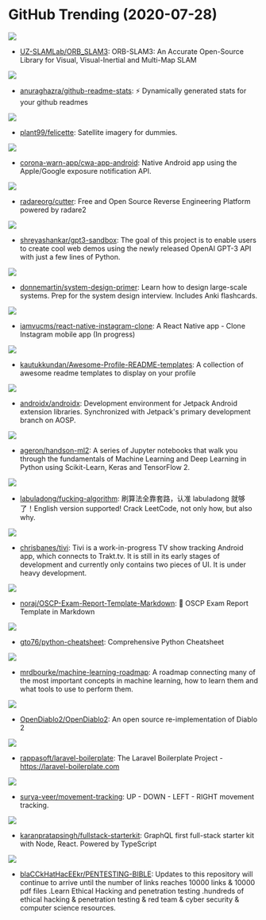 # GitHub Trending (2020-07-28)

![](https://img.shields.io/badge/C%2B%2B-New%20250-green?style=flat-square&logo=appveyor)
- [UZ-SLAMLab/ORB_SLAM3](https://github.com/UZ-SLAMLab/ORB_SLAM3): ORB-SLAM3: An Accurate Open-Source Library for Visual, Visual-Inertial and Multi-Map SLAM

![](https://img.shields.io/badge/JavaScript-New%20418-green?style=flat-square&logo=appveyor)
- [anuraghazra/github-readme-stats](https://github.com/anuraghazra/github-readme-stats): ⚡ Dynamically generated stats for your github readmes

![](https://img.shields.io/badge/Python-New%20271-green?style=flat-square&logo=appveyor)
- [plant99/felicette](https://github.com/plant99/felicette): Satellite imagery for dummies.

![](https://img.shields.io/badge/Kotlin-New%2045-green?style=flat-square&logo=appveyor)
- [corona-warn-app/cwa-app-android](https://github.com/corona-warn-app/cwa-app-android): Native Android app using the Apple/Google exposure notification API.

![](https://img.shields.io/badge/C%2B%2B-New%20172-green?style=flat-square&logo=appveyor)
- [radareorg/cutter](https://github.com/radareorg/cutter): Free and Open Source Reverse Engineering Platform powered by radare2

![](https://img.shields.io/badge/JavaScript-New%20130-green?style=flat-square&logo=appveyor)
- [shreyashankar/gpt3-sandbox](https://github.com/shreyashankar/gpt3-sandbox): The goal of this project is to enable users to create cool web demos using the newly released OpenAI GPT-3 API with just a few lines of Python.

![](https://img.shields.io/badge/Python-New%20144-green?style=flat-square&logo=appveyor)
- [donnemartin/system-design-primer](https://github.com/donnemartin/system-design-primer): Learn how to design large-scale systems. Prep for the system design interview. Includes Anki flashcards.

![](https://img.shields.io/badge/TypeScript-New%2039-green?style=flat-square&logo=appveyor)
- [iamvucms/react-native-instagram-clone](https://github.com/iamvucms/react-native-instagram-clone): A React Native app - Clone Instagram mobile app (In progress)

![](https://img.shields.io/badge/JavaScript-New%20359-green?style=flat-square&logo=appveyor)
- [kautukkundan/Awesome-Profile-README-templates](https://github.com/kautukkundan/Awesome-Profile-README-templates): A collection of awesome readme templates to display on your profile

![](https://img.shields.io/badge/Java-New%20271-green?style=flat-square&logo=appveyor)
- [androidx/androidx](https://github.com/androidx/androidx): Development environment for Jetpack Android extension libraries. Synchronized with Jetpack's primary development branch on AOSP.

![](https://img.shields.io/badge/Jupyter%20Notebook-New%2034-green?style=flat-square&logo=appveyor)
- [ageron/handson-ml2](https://github.com/ageron/handson-ml2): A series of Jupyter notebooks that walk you through the fundamentals of Machine Learning and Deep Learning in Python using Scikit-Learn, Keras and TensorFlow 2.

![](https://img.shields.io/badge/none-New%20208-green?style=flat-square&logo=appveyor)
- [labuladong/fucking-algorithm](https://github.com/labuladong/fucking-algorithm): 刷算法全靠套路，认准 labuladong 就够了！English version supported! Crack LeetCode, not only how, but also why.

![](https://img.shields.io/badge/Kotlin-New%2020-green?style=flat-square&logo=appveyor)
- [chrisbanes/tivi](https://github.com/chrisbanes/tivi): Tivi is a work-in-progress TV show tracking Android app, which connects to Trakt.tv. It is still in its early stages of development and currently only contains two pieces of UI. It is under heavy development.

![](https://img.shields.io/badge/Ruby-New%2092-green?style=flat-square&logo=appveyor)
- [noraj/OSCP-Exam-Report-Template-Markdown](https://github.com/noraj/OSCP-Exam-Report-Template-Markdown): 📙 OSCP Exam Report Template in Markdown

![](https://img.shields.io/badge/Python-New%20295-green?style=flat-square&logo=appveyor)
- [gto76/python-cheatsheet](https://github.com/gto76/python-cheatsheet): Comprehensive Python Cheatsheet

![](https://img.shields.io/badge/none-New%20371-green?style=flat-square&logo=appveyor)
- [mrdbourke/machine-learning-roadmap](https://github.com/mrdbourke/machine-learning-roadmap): A roadmap connecting many of the most important concepts in machine learning, how to learn them and what tools to use to perform them.

![](https://img.shields.io/badge/Go-New%20195-green?style=flat-square&logo=appveyor)
- [OpenDiablo2/OpenDiablo2](https://github.com/OpenDiablo2/OpenDiablo2): An open source re-implementation of Diablo 2

![](https://img.shields.io/badge/PHP-New%2076-green?style=flat-square&logo=appveyor)
- [rappasoft/laravel-boilerplate](https://github.com/rappasoft/laravel-boilerplate): The Laravel Boilerplate Project - https://laravel-boilerplate.com

![](https://img.shields.io/badge/Python-New%2055-green?style=flat-square&logo=appveyor)
- [surya-veer/movement-tracking](https://github.com/surya-veer/movement-tracking): UP - DOWN - LEFT - RIGHT movement tracking.

![](https://img.shields.io/badge/TypeScript-New%2080-green?style=flat-square&logo=appveyor)
- [karanpratapsingh/fullstack-starterkit](https://github.com/karanpratapsingh/fullstack-starterkit): GraphQL first full-stack starter kit with Node, React. Powered by TypeScript

![](https://img.shields.io/badge/none-New%20142-green?style=flat-square&logo=appveyor)
- [blaCCkHatHacEEkr/PENTESTING-BIBLE](https://github.com/blaCCkHatHacEEkr/PENTESTING-BIBLE): Updates to this repository will continue to arrive until the number of links reaches 10000 links & 10000 pdf files .Learn Ethical Hacking and penetration testing .hundreds of ethical hacking & penetration testing & red team & cyber security & computer science resources.


